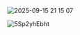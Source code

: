 ![2025-09-15 21 15 07](https://github.com/user-attachments/assets/7a97edef-b859-45b8-a748-99d365e159e4)

![5Sp2yhEbht](https://github.com/user-attachments/assets/66d4389e-9527-4124-b16d-6124b0c14191)
